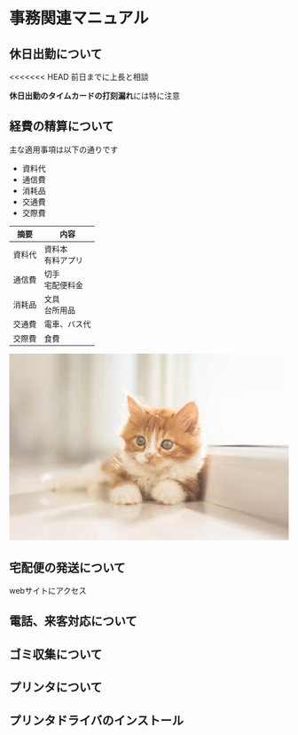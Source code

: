 
# 事務関連マニュアル
## 休日出勤について
<<<<<<< HEAD
前日までに上長と相談

**休日出勤のタイムカードの打刻漏れ**には特に注意
## 経費の精算について
主な適用事項は以下の通りです
- 資料代
- 通信費
- 消耗品
- 交通費
- 交際費


|摘要  |内容  
|--|--
|資料代  |資料本<br>有料アプリ
|通信費  |切手<br>宅配便料金
|消耗品  |文具<br>台所用品
|交通費  |電車、バス代
|交際費  |食費

![切手代](img/01_little-redhead-kitten-1024x683.jpg.webp)

## 宅配便の発送について
webサイトにアクセス
## 電話、来客対応について
## ゴミ収集について
## プリンタについて
## プリンタドライバのインストール
